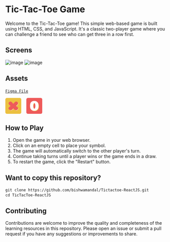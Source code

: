 # Tic-Tac-Toe Game

Welcome to the Tic-Tac-Toe game! This simple web-based game is built using HTML, CSS, and JavaScript. It's a classic two-player game where you can challenge a friend to see who can get three in a row first.

## Screens

![image](https://github.com/bishwamandal/Tic-Tac-Toe/assets/102400826/fd4eb3dc-6b2b-4a3f-aad6-4edbfdcb124c)
![image](https://github.com/bishwamandal/Tic-Tac-Toe/assets/102400826/543d267b-70fb-4e01-af3a-fbc519597321)

## Assets

[`Figma File`](https://github.com/bishwamandal/Tic-Tac-Toe/blob/main/Assets/Design%20Assets.fig)

<img src="https://github.com/bishwamandal/Tic-Tac-Toe/blob/main/Assets/app-icon/App-Icon-1.svg" alt="App Icon" width="50" height="50">&nbsp;&nbsp;&nbsp;&nbsp;<img src="https://github.com/bishwamandal/Tic-Tac-Toe/blob/main/Assets/app-icon/App-Icon-2.svg" alt="App Icon" width="50" height="50">

## How to Play

1. Open the game in your web browser.
3. Click on an empty cell to place your symbol.
4. The game will automatically switch to the other player's turn.
5. Continue taking turns until a player wins or the game ends in a draw.
6. To restart the game, click the "Restart" button.

## Want to copy this repository?

```
git clone https://github.com/bishwamandal/Tictactoe-ReactJS.git
cd TicTacToe-ReactJS
```

## Contributing

Contributions are welcome to improve the quality and completeness of the learning resources in this repository. Please open an issue or submit a pull request if you have any suggestions or improvements to share.
